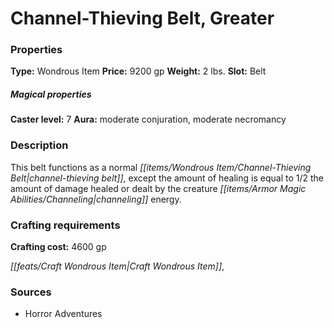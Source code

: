 ﻿---
Title: "Channel-Thieving Belt, Greater"
Type: "Wondrous Item"
Price: "9200 gp"
Weight: "2 lbs."
Slot: "Belt"
Caster level: "7"
Aura: "moderate conjuration, moderate necromancy"
Description: |
  "This belt functions as a normal _channel-thieving belt_, except the amount of healing is equal to 1/2 the amount of damage healed or dealt by the creature channeling energy."
Crafting cost: "4600 gp"
Sources: "['Horror Adventures']"
---

# Channel-Thieving Belt, Greater

### Properties

**Type:** Wondrous Item **Price:** 9200 gp **Weight:** 2 lbs. **Slot:** Belt

##### Magical properties

**Caster level:** 7 **Aura:** moderate conjuration, moderate necromancy

### Description

This belt functions as a normal _[[items/Wondrous Item/Channel-Thieving Belt|channel-thieving belt]]_, except the amount of healing is equal to 1/2 the amount of damage healed or dealt by the creature _[[items/Armor Magic Abilities/Channeling|channeling]]_ energy.

### Crafting requirements

**Crafting cost:** 4600 gp

_[[feats/Craft Wondrous Item|Craft Wondrous Item]]_,

### Sources

* Horror Adventures